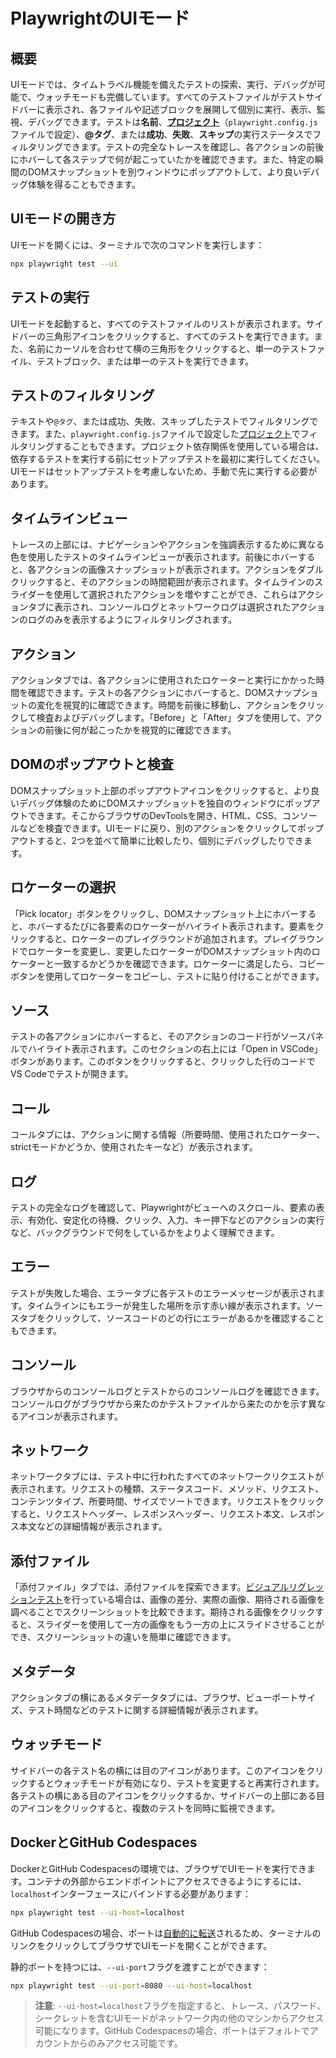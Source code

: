 # PlaywrightのUIモード

## 概要

UIモードでは、タイムトラベル機能を備えたテストの探索、実行、デバッグが可能で、ウォッチモードも完備しています。すべてのテストファイルがテストサイドバーに表示され、各ファイルや記述ブロックを展開して個別に実行、表示、監視、デバッグできます。テストは**名前**、[**プロジェクト**](/docs/test-projects)（`playwright.config.js`ファイルで設定）、**@タグ**、または**成功**、**失敗**、**スキップ**の実行ステータスでフィルタリングできます。テストの完全なトレースを確認し、各アクションの前後にホバーして各ステップで何が起こっていたかを確認できます。また、特定の瞬間のDOMスナップショットを別ウィンドウにポップアウトして、より良いデバッグ体験を得ることもできます。

## UIモードの開き方

UIモードを開くには、ターミナルで次のコマンドを実行します：

```bash
npx playwright test --ui
```

## テストの実行

UIモードを起動すると、すべてのテストファイルのリストが表示されます。サイドバーの三角形アイコンをクリックすると、すべてのテストを実行できます。また、名前にカーソルを合わせて横の三角形をクリックすると、単一のテストファイル、テストブロック、または単一のテストを実行できます。

## テストのフィルタリング

テキストや`@タグ`、または成功、失敗、スキップしたテストでフィルタリングできます。また、`playwright.config.js`ファイルで設定した[プロジェクト](/docs/test-projects)でフィルタリングすることもできます。プロジェクト依存関係を使用している場合は、依存するテストを実行する前にセットアップテストを最初に実行してください。UIモードはセットアップテストを考慮しないため、手動で先に実行する必要があります。

## タイムラインビュー

トレースの上部には、ナビゲーションやアクションを強調表示するために異なる色を使用したテストのタイムラインビューが表示されます。前後にホバーすると、各アクションの画像スナップショットが表示されます。アクションをダブルクリックすると、そのアクションの時間範囲が表示されます。タイムラインのスライダーを使用して選択されたアクションを増やすことができ、これらはアクションタブに表示され、コンソールログとネットワークログは選択されたアクションのログのみを表示するようにフィルタリングされます。

## アクション

アクションタブでは、各アクションに使用されたロケーターと実行にかかった時間を確認できます。テストの各アクションにホバーすると、DOMスナップショットの変化を視覚的に確認できます。時間を前後に移動し、アクションをクリックして検査およびデバッグします。「Before」と「After」タブを使用して、アクションの前後に何が起こったかを視覚的に確認できます。

## DOMのポップアウトと検査

DOMスナップショット上部のポップアウトアイコンをクリックすると、より良いデバッグ体験のためにDOMスナップショットを独自のウィンドウにポップアウトできます。そこからブラウザのDevToolsを開き、HTML、CSS、コンソールなどを検査できます。UIモードに戻り、別のアクションをクリックしてポップアウトすると、2つを並べて簡単に比較したり、個別にデバッグしたりできます。

## ロケーターの選択

「Pick locator」ボタンをクリックし、DOMスナップショット上にホバーすると、ホバーするたびに各要素のロケーターがハイライト表示されます。要素をクリックすると、ロケーターのプレイグラウンドが追加されます。プレイグラウンドでロケーターを変更し、変更したロケーターがDOMスナップショット内のロケーターと一致するかどうかを確認できます。ロケーターに満足したら、コピーボタンを使用してロケーターをコピーし、テストに貼り付けることができます。

## ソース

テストの各アクションにホバーすると、そのアクションのコード行がソースパネルでハイライト表示されます。このセクションの右上には「Open in VSCode」ボタンがあります。このボタンをクリックすると、クリックした行のコードでVS Codeでテストが開きます。

## コール

コールタブには、アクションに関する情報（所要時間、使用されたロケーター、strictモードかどうか、使用されたキーなど）が表示されます。

## ログ

テストの完全なログを確認して、Playwrightがビューへのスクロール、要素の表示、有効化、安定化の待機、クリック、入力、キー押下などのアクションの実行など、バックグラウンドで何をしているかをよりよく理解できます。

## エラー

テストが失敗した場合、エラータブに各テストのエラーメッセージが表示されます。タイムラインにもエラーが発生した場所を示す赤い線が表示されます。ソースタブをクリックして、ソースコードのどの行にエラーがあるかを確認することもできます。

## コンソール

ブラウザからのコンソールログとテストからのコンソールログを確認できます。コンソールログがブラウザから来たのかテストファイルから来たのかを示す異なるアイコンが表示されます。

## ネットワーク

ネットワークタブには、テスト中に行われたすべてのネットワークリクエストが表示されます。リクエストの種類、ステータスコード、メソッド、リクエスト、コンテンツタイプ、所要時間、サイズでソートできます。リクエストをクリックすると、リクエストヘッダー、レスポンスヘッダー、リクエスト本文、レスポンス本文などの詳細情報が表示されます。

## 添付ファイル

「添付ファイル」タブでは、添付ファイルを探索できます。[ビジュアルリグレッションテスト](/docs/test-snapshots)を行っている場合は、画像の差分、実際の画像、期待される画像を調べることでスクリーンショットを比較できます。期待される画像をクリックすると、スライダーを使用して一方の画像をもう一方の上にスライドさせることができ、スクリーンショットの違いを簡単に確認できます。

## メタデータ

アクションタブの横にあるメタデータタブには、ブラウザ、ビューポートサイズ、テスト時間などのテストに関する詳細情報が表示されます。

## ウォッチモード

サイドバーの各テスト名の横には目のアイコンがあります。このアイコンをクリックするとウォッチモードが有効になり、テストを変更すると再実行されます。各テストの横にある目のアイコンをクリックするか、サイドバーの上部にある目のアイコンをクリックすると、複数のテストを同時に監視できます。

## DockerとGitHub Codespaces

DockerとGitHub Codespacesの環境では、ブラウザでUIモードを実行できます。コンテナの外部からエンドポイントにアクセスできるようにするには、`localhost`インターフェースにバインドする必要があります：

```bash
npx playwright test --ui-host=localhost
```

GitHub Codespacesの場合、ポートは[自動的に転送](https://docs.github.com/en/codespaces/developing-in-codespaces/forwarding-ports-in-your-codespace#about-forwarded-ports)されるため、ターミナルのリンクをクリックしてブラウザでUIモードを開くことができます。

静的ポートを持つには、`--ui-port`フラグを渡すことができます：

```bash
npx playwright test --ui-port=8080 --ui-host=localhost
```

> **注意**: `--ui-host=localhost`フラグを指定すると、トレース、パスワード、シークレットを含むUIモードがネットワーク内の他のマシンからアクセス可能になります。GitHub Codespacesの場合、ポートはデフォルトでアカウントからのみアクセス可能です。